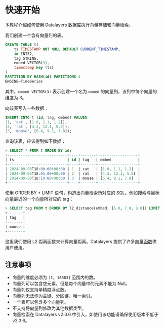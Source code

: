# 快速开始

本教程介绍如何使用 Datalayers 数据库执行向量存储和向量检索。

我们创建一个含有向量列的表。

```sql
CREATE TABLE t(
    ts TIMESTAMP NOT NULL DEFAULT CURRENT_TIMESTAMP,
    id INT32,
    tag STRING,
    embed VECTOR(3),
    timestamp key (ts)
)
PARTITION BY HASH(id) PARTITIONS 4
ENGINE=TimeSeries
```

其中，`embed VECTOR(3)` 表示创建一个名为 `embed` 的向量列，该列中每个向量的维度为 3。

向该表写入一些数据：

```sql
INSERT INTO t (id, tag, embed) VALUES
(1, 'cat', [1.0, 1.1, 1.2]),
(2, 'rat', [4.3, 12.1, 5.5]),
(3, 'mouse', [6.4, 9.1, 7.8]);
```

查询该表，应该得到如下数据：

```sql
> SELECT * FROM t ORDER BY id;
+---------------------------+----+-------+------------------+
| ts                        | id | tag   | embed            |
+---------------------------+----+-------+------------------+
| 2024-09-03T18:00:00+08:00 | 1  | cat   | [1.0, 1.1, 1.2]  |
| 2024-09-03T18:05:00+08:00 | 2  | rat   | [4.3, 12.1, 5.5] |
| 2024-09-03T18:10:00+08:00 | 3  | mouse | [6.4, 9.1, 7.8]  |
+---------------------------+----+-------+------------------+
```

使用 ORDER BY + LIMIT 语句，构造出向量检索所对应的 SQL。例如搜索与目标向量最近的一个向量所对应的 tag：

```sql
> SELECT tag FROM t ORDER BY l2_distance(embed, [6.0, 7.0, 8.0]) LIMIT 1;
+-------+
| tag   |
+-------+
| mouse |
+-------+
```

这里我们使用 L2 距离函数来计算向量距离。Datalayers 提供了许多[向量函数](../sql-reference/vector-functions.md)供用户使用。

## 注意事项

- 向量的维度必须为 `[1, 16383]` 范围内的数。
- 向量列可以包含空元素，但是每个向量中的元素不能为 Null。
- 向量列仅支持单精度浮点数。
- 向量列无法作为主键、分区键、唯一索引。
- 一个表可以包含多个向量列。
- 不支持将向量列修改为其他数据类型。
- 向量检索在 Datalayers v2.3.6 中引入，如使用该功能请确保使用版本不低于 v2.3.6。
